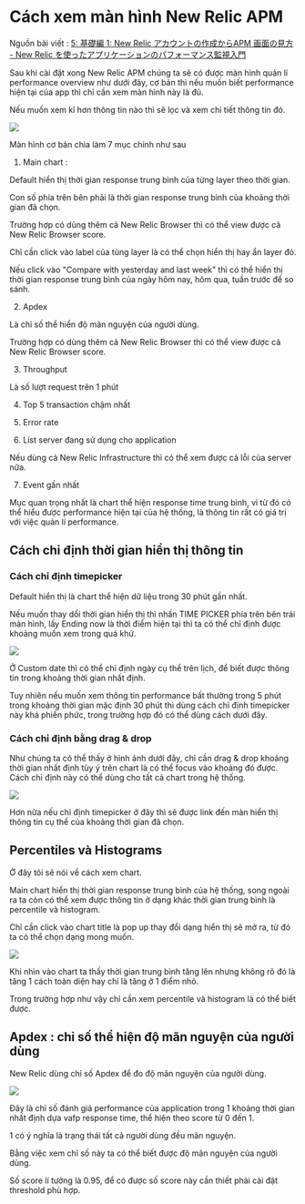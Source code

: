 # Cách xem màn hình New Relic APM
Nguồn bài viết : [5: 基礎編 1: New Relic アカウントの作成からAPM 画面の見方 - New Relic を使ったアプリケーションのパフォーマンス監視入門](https://qiita.com/kumatronik/items/395e10406b3522d7f7db)


Sau khi cài đặt xong New Relic APM chúng ta sẽ có được màn hình quản lí performance overview như dưới đây, cơ bản thì nếu muốn biết performance hiện tại của app thì chỉ cần xem màn hình này là đủ. 

Nếu muốn xem kĩ hơn thông tin nào thì sẽ lọc và xem chi tiết thông tin đó.

![](https://images.viblo.asia/48e28446-fc9e-4cbf-8e11-aad4b5f30db7.png)

Màn hình cơ bản chia làm 7 mục chính như sau


1. Main chart :

Default hiển thị thời gian response trung bình của từng layer theo thời gian. 

Con số phía trên bên phải là thời gian response trung bình của khoảng thời gian đã chọn.

Trường hợp có dùng thêm cả New Relic Browser thì có thể view được cả New Relic Browser score.

Chỉ cần click vào label của tùng layer là có thể chọn hiển thị hay ẩn layer đó.

Nếu click vào "Compare with yesterday and last week" thì có thể hiển thị thời gian response trung bình của ngày hôm nay, hôm qua, tuần trước để so sánh.

2. Apdex

Là chỉ số thể hiển độ mãn nguyện của người dùng. 

Trường hợp có dùng thêm cả New Relic Browser thì có thể view được cả New Relic Browser score.

3. Throughput 

Là số lượt request trên 1 phút

4. Top 5 transaction chậm nhất

5. Error rate

6. List server đang sử dụng cho application

Nếu dùng cả New Relic Infrastructure thì có thể xem được cả lỗi của server nữa.

7. Event gần nhất

Mục quan trọng nhất là chart thể hiện response time trung bình, vì từ đó có thể hiểu được performance hiện tại của hệ thống, là thông tin rất có giá trị với việc quản lí performance.

## Cách chỉ định thời gian hiển thị thông tin



### Cách chỉ định timepicker

Default hiển thị là chart thể hiện dữ liệu trong 30 phút gần nhất.

Nếu muốn thay dổi thời gian hiển thị thì nhấn TIME PICKER phía trên bên trái màn hình, lấy Ending now là thời điểm hiện tại thì ta có thể chỉ định được khoảng muốn xem trong quá khứ.

![](https://images.viblo.asia/2921e5f6-f96c-42b9-921c-c45e47d246ec.png)

Ở Custom date thì có thể chỉ định ngày cụ thể trên lịch, để biết được thông tin trong khoảng thời gian nhất định.

Tuy nhiên nếu muốn xem thông tin performance bất thường trong 5 phút trong khoảng thời gian mặc định 30 phút thì dùng cách chỉ định timepicker này khá phiền phức, trong trường hợp đó có thể dùng cách dưới đây.

### Cách chỉ định bằng drag & drop 

Như chúng ta có thể thấy ở hình ảnh dưới đây, chỉ cần drag & drop khoảng thời gian nhất định tùy ý trên chart là có thể focus vào khoảng đó được. Cách chỉ định này có thể dùng cho tất cả chart trong hệ thống. 

![](https://images.viblo.asia/60694348-3638-403b-85be-247427052aed.gif)

Hơn nữa nếu chỉ định timepicker ở đây thì sẽ được link đến màn hiển thị thông tin cụ thể của khoảng thời gian đã chọn.

## Percentiles và Histograms

Ở đây tôi sẽ nói về cách xem chart.

Main chart hiển thị thời gian response trung bình của hệ thống, song ngoài ra ta còn có thể xem được thông tin ở dạng khác thời gian trung bình là percentile và histogram.

Chỉ cần click vào chart title là pop up thay đổi dạng hiển thị sẽ mở ra, từ đó ta có thể chọn dạng mong muốn.

![](https://images.viblo.asia/e9509bb6-91cc-46fa-931b-7dba26f5c6c5.gif)

Khi nhìn vào chart ta thấy thời gian trung bình tăng lên nhưng không rõ đó là tăng 1 cách toàn diện hay chỉ là tăng ở 1 điểm nhỏ.

Trong trường hợp như vậy chỉ cần xem percentile và histogram là có thể biết được.

## Apdex : chỉ số thể hiện độ mãn nguyện của người dùng


New Relic dùng chỉ số Apdex để đo độ mãn nguyện của người dùng.

![](https://images.viblo.asia/d7c41b79-0ee7-4fa7-b6c1-f7c9ae39b5ae.png)

Đây là chỉ số đánh giá performance của application trong 1 khoảng thời gian nhất định dựa vafp response time, thể hiện theo score từ 0 đến 1.

1 có ý nghĩa là trạng thái tất cả người dùng đều mãn nguyện.

Bằng việc xem chỉ số này ta có thể biết được độ mãn nguyện của người dùng. 

Số score lí tưởng là 0.95, để có được số score này cần thiết phải cài đặt threshold phù hợp.